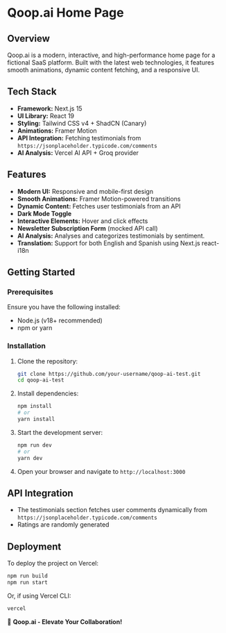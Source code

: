 # Qoop.ai Home Page

## Overview

Qoop.ai is a modern, interactive, and high-performance home page for a fictional SaaS platform. Built with the latest web technologies, it features smooth animations, dynamic content fetching, and a responsive UI.

## Tech Stack

- **Framework:** Next.js 15
- **UI Library:** React 19
- **Styling:** Tailwind CSS v4 + ShadCN (Canary)
- **Animations:** Framer Motion
- **API Integration:** Fetching testimonials from `https://jsonplaceholder.typicode.com/comments`
- **AI Analysis:** Vercel AI API + Groq provider

## Features

- **Modern UI:** Responsive and mobile-first design
- **Smooth Animations:** Framer Motion-powered transitions
- **Dynamic Content:** Fetches user testimonials from an API
- **Dark Mode Toggle** 
- **Interactive Elements:** Hover and click effects
- **Newsletter Subscription Form** (mocked API call)
- **AI Analysis:** Analyses and categorizes testimonials by sentiment.
- **Translation:** Support for both English and Spanish using Next.js react-i18n 

## Getting Started

### Prerequisites

Ensure you have the following installed:

- Node.js (v18+ recommended)
- npm or yarn

### Installation

1. Clone the repository:
   ```sh
   git clone https://github.com/your-username/qoop-ai-test.git
   cd qoop-ai-test
   ```
2. Install dependencies:
   ```sh
   npm install
   # or
   yarn install
   ```
3. Start the development server:
   ```sh
   npm run dev
   # or
   yarn dev
   ```
4. Open your browser and navigate to `http://localhost:3000`

## API Integration

- The testimonials section fetches user comments dynamically from `https://jsonplaceholder.typicode.com/comments`
- Ratings are randomly generated

## Deployment

To deploy the project on Vercel:

```sh
npm run build
npm run start
```

Or, if using Vercel CLI:

```sh
vercel
```

🚀 **Qoop.ai - Elevate Your Collaboration!**
